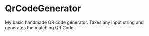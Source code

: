 # QrCodeGenerator

My basic handmade QR code generator. Takes any input string and generates the matching QR Code. 
